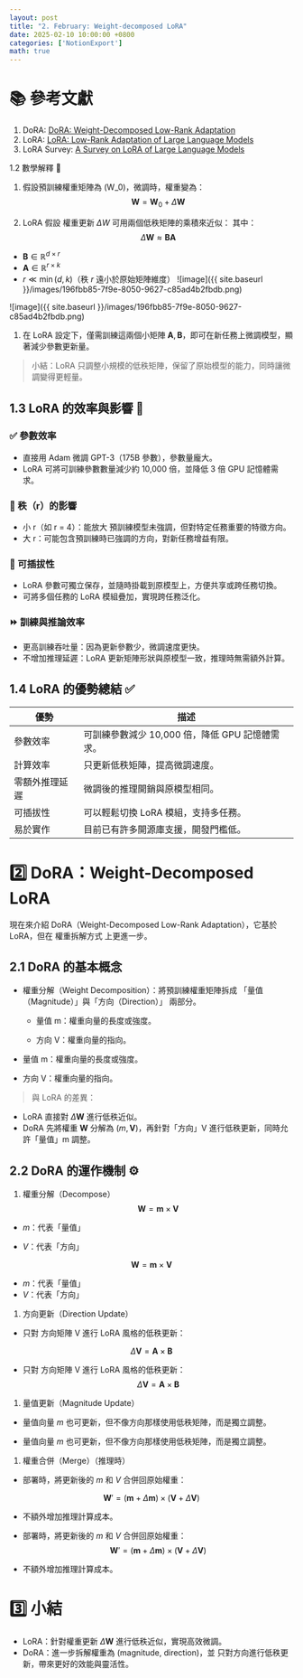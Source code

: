 ```yaml
---
layout: post
title: "2. February: Weight-decomposed LoRA"
date: 2025-02-10 10:00:00 +0800
categories: ['NotionExport']
math: true
---
```


# 📚 參考文獻

1. DoRA: [DoRA: Weight-Decomposed Low-Rank Adaptation](https://arxiv.org/abs/2402.09353)
1. LoRA: [LoRA: Low-Rank Adaptation of Large Language Models](https://arxiv.org/abs/2106.09685)
1. LoRA Survey: [A Survey on LoRA of Large Language Models](https://arxiv.org/abs/2106.09685)


1.2 數學解釋 🔢

1. 假設預訓練權重矩陣為 \(W_0\)，微調時，權重變為：
$$
\mathbf{W} = \mathbf{W}_0 + \Delta \mathbf{W}
$$

1. LoRA 假設 權重更新 $\Delta W$ 可用兩個低秩矩陣的乘積來近似：
其中：
$$
\Delta\mathbf{W}\approx\mathbf{BA}
$$

- $\mathbf{B} \in \mathbb{R}^{d \times r}$
- $\mathbf{A} \in \mathbb{R}^{r \times k}$
- $r \ll \min(d,k)$（秩 $r$ 遠小於原始矩陣維度）
  ![image]({{ site.baseurl }}/images/196fbb85-7f9e-8050-9627-c85ad4b2fbdb.png)


![image]({{ site.baseurl }}/images/196fbb85-7f9e-8050-9627-c85ad4b2fbdb.png)

1. 在 LoRA 設定下，僅需訓練這兩個小矩陣 $\mathbf{A}, \mathbf{B}$，即可在新任務上微調模型，顯著減少參數更新量。
> 小結：LoRA 只調整小規模的低秩矩陣，保留了原始模型的能力，同時讓微調變得更輕量。

## 1.3 LoRA 的效率與影響 🚀

### ✅ 參數效率

- 直接用 Adam 微調 GPT-3（175B 參數），參數量龐大。
- LoRA 可將可訓練參數數量減少約 10,000 倍，並降低 3 倍 GPU 記憶體需求。
### 🎯 秩（r）的影響

- 小 r（如 r = 4）：能放大 預訓練模型未強調，但對特定任務重要的特徵方向。
- 大 r：可能包含預訓練時已強調的方向，對新任務增益有限。
### 🔄 可插拔性

- LoRA 參數可獨立保存，並隨時掛載到原模型上，方便共享或跨任務切換。
- 可將多個任務的 LoRA 模組疊加，實現跨任務泛化。
### ⏩ 訓練與推論效率

- 更高訓練吞吐量：因為更新參數少，微調速度更快。
- 不增加推理延遲：LoRA 更新矩陣形狀與原模型一致，推理時無需額外計算。
## 1.4 LoRA 的優勢總結 ✅

| 優勢 | 描述 |
| --- | --- |
| 參數效率 | 可訓練參數減少 10,000 倍，降低 GPU 記憶體需求。 |
| 計算效率 | 只更新低秩矩陣，提高微調速度。 |
| 零額外推理延遲 | 微調後的推理開銷與原模型相同。 |
| 可插拔性 | 可以輕鬆切換 LoRA 模組，支持多任務。 |
| 易於實作 | 目前已有許多開源庫支援，開發門檻低。 |

# 2️⃣ DoRA：Weight-Decomposed LoRA

現在來介紹 DoRA（Weight-Decomposed Low-Rank Adaptation），它基於 LoRA，但在 權重拆解方式 上更進一步。

## 2.1 DoRA 的基本概念

- 權重分解（Weight Decomposition）：將預訓練權重矩陣拆成 「量值（Magnitude）」與「方向（Direction）」 兩部分。
  - 量值 m：權重向量的長度或強度。

  - 方向 V：權重向量的指向。

- 量值 m：權重向量的長度或強度。
- 方向 V：權重向量的指向。
> 與 LoRA 的差異：

- LoRA 直接對 $\Delta\mathbf{W}$ 進行低秩近似。
- DoRA 先將權重 $\mathbf{W}$ 分解為 $(m, \mathbf{V})$，再針對「方向」V 進行低秩更新，同時允許「量值」m 調整。
## 2.2 DoRA 的運作機制 ⚙️

1. 權重分解（Decompose）
  $$
\mathbf{W} = \mathbf{m} \times \mathbf{V}
$$


  - $m$：代表「量值」

  - $V$：代表「方向」

$$
\mathbf{W} = \mathbf{m} \times \mathbf{V}
$$

- $m$：代表「量值」
- $V$：代表「方向」
1. 方向更新（Direction Update）
  - 只對 方向矩陣 V 進行 LoRA 風格的低秩更新：

  $$
\Delta \mathbf{V} = \mathbf{A} \times \mathbf{B}
$$


- 只對 方向矩陣 V 進行 LoRA 風格的低秩更新：
$$
\Delta \mathbf{V} = \mathbf{A} \times \mathbf{B}
$$

1. 量值更新（Magnitude Update）
  - 量值向量 $m$ 也可更新，但不像方向那樣使用低秩矩陣，而是獨立調整。

- 量值向量 $m$ 也可更新，但不像方向那樣使用低秩矩陣，而是獨立調整。
1. 權重合併（Merge）（推理時）
  - 部署時，將更新後的 $m$ 和 $V$ 合併回原始權重：

  $$
\mathbf{W}' = (\mathbf{m} + \Delta \mathbf{m}) \times (\mathbf{V} + \Delta \mathbf{V})
$$


  - 不額外增加推理計算成本。

- 部署時，將更新後的 $m$ 和 $V$ 合併回原始權重：
$$
\mathbf{W}' = (\mathbf{m} + \Delta \mathbf{m}) \times (\mathbf{V} + \Delta \mathbf{V})
$$

- 不額外增加推理計算成本。
# 3️⃣ 小結

- LoRA：針對權重更新 $\Delta\mathbf{W}$ 進行低秩近似，實現高效微調。
- DoRA：進一步拆解權重為 (magnitude, direction)，並 只對方向進行低秩更新，帶來更好的效能與靈活性。
